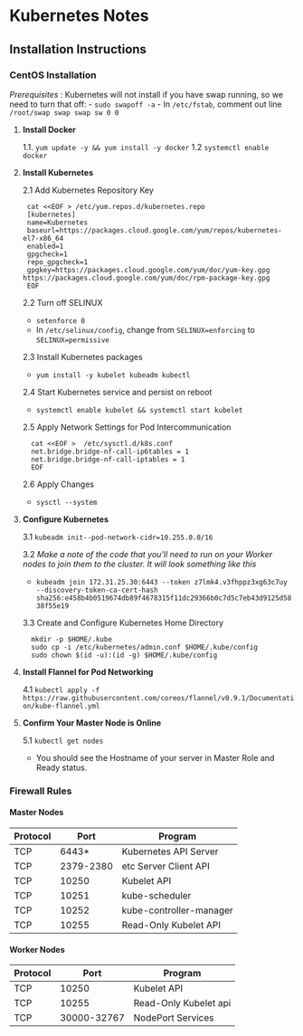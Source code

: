 Kubernetes Notes
================

Installation Instructions
-------------------------

### CentOS Installation

*Prerequisites* : Kubernetes will not install if you have swap running, so we need to turn that off: - `sudo swapoff -a` - In `/etc/fstab`, comment out line `/root/swap swap swap sw 0 0`

1.	**Install Docker**

	1.1. `yum update -y && yum install -y docker` 1.2 `systemctl enable docker`

2.	**Install Kubernetes**

	2.1 Add Kubernetes Repository Key

	```
	 cat <<EOF > /etc/yum.repos.d/kubernetes.repo
	 [kubernetes]
	 name=Kubernetes
	 baseurl=https://packages.cloud.google.com/yum/repos/kubernetes-el7-x86_64
	 enabled=1
	 gpgcheck=1
	 repo_gpgcheck=1
	 gpgkey=https://packages.cloud.google.com/yum/doc/yum-key.gpg https://packages.cloud.google.com/yum/doc/rpm-package-key.gpg
	 EOF
	```

	2.2 Turn off SELINUX

	-	`setenforce 0`
	-	In `/etc/selinux/config`, change from `SELINUX=enforcing` to `SELINUX=permissive`

	2.3 Install Kubernetes packages

	-	`yum install -y kubelet kubeadm kubectl`

	2.4 Start Kubernetes service and persist on reboot

	-	`systemctl enable kubelet && systemctl start kubelet`

	2.5 Apply Network Settings for Pod Intercommunication

	```
	  cat <<EOF >  /etc/sysctl.d/k8s.conf
	  net.bridge.bridge-nf-call-ip6tables = 1
	  net.bridge.bridge-nf-call-iptables = 1
	  EOF
	```

	2.6 Apply Changes

	-	`sysctl --system`

3.	**Configure Kubernetes**

	3.1 `kubeadm init--pod-network-cidr=10.255.0.0/16`

	3.2 *Make a note of the code that you'll need to run on your Worker nodes to join them to the cluster. It will look something like this*

	-	`kubeadm join 172.31.25.30:6443 --token z7lmk4.v3fhppz3xg63c7uy --discovery-token-ca-cert-hash sha256:e458b4b0519674db89f4678315f11dc29366b0c7d5c7eb43d9125d5838f55e19`

	3.3 Create and Configure Kubernetes Home Directory

	```
	  mkdir -p $HOME/.kube
	  sudo cp -i /etc/kubernetes/admin.conf $HOME/.kube/config
	  sudo chown $(id -u):(id -g) $HOME/.kube/config
	```

4.	**Install Flannel for Pod Networking**

	4.1 `kubectl apply -f https://raw.githubusercontent.com/coreos/flannel/v0.9.1/Documentation/kube-flannel.yml`

5.	**Confirm Your Master Node is Online**

	5.1 `kubectl get nodes`

	-	You should see the Hostname of your server in Master Role and Ready status.

### Firewall Rules

#### Master Nodes

| Protocol | Port      | Program                 |
|----------|-----------|-------------------------|
| TCP      | 6443\*    | Kubernetes API Server   |
| TCP      | 2379-2380 | etc Server Client API   |
| TCP      | 10250     | Kubelet API             |
| TCP      | 10251     | kube-scheduler          |
| TCP      | 10252     | kube-controller-manager |
| TCP      | 10255     | Read-Only Kubelet API   |

#### Worker Nodes

| Protocol | Port        | Program               |
|----------|-------------|-----------------------|
| TCP      | 10250       | Kubelet API           |
| TCP      | 10255       | Read-Only Kubelet api |
| TCP      | 30000-32767 | NodePort Services     |
